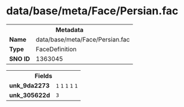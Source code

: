 <h1>data/base/meta/Face/Persian.fac</h1><table><tr><th colspan="100%">Metadata</th></tr><tr><td><b>Name</b></td><td>data/base/meta/Face/Persian.fac</td></tr><tr><td><b>Type</b></td><td>FaceDefinition</td></tr><tr><td><b>SNO ID</b></td><td>1363045</td></tr></table>

<table><tr><th colspan="100%">Fields</th></tr><tr><td><b>unk_9da2273</b></td><td><code>1</code>
<code>1</code>
<code>1</code>
<code>1</code>
<code>1</code>
</td></tr><tr><td><b>unk_305622d</b></td><td><code>3</code></td></tr></table>

